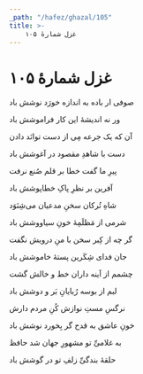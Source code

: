 ```yaml
---
_path: "/hafez/ghazal/105"
title: >-
    غزل شمارهٔ ۱۰۵
---
```

# غزل شمارهٔ ۱۰۵

<div class="b" id="bn1"><div class="m1"><p>صوفی ار باده به اندازه خورَد نوشش باد</p></div>
<div class="m2"><p>ور نه اندیشهٔ این کار فراموشش باد</p></div></div>
<div class="b" id="bn2"><div class="m1"><p>آن که یک جرعه مِی از دست توانَد دادن</p></div>
<div class="m2"><p>دست با شاهدِ مقصود در آغوشش باد</p></div></div>
<div class="b" id="bn3"><div class="m1"><p>پیرِ ما گفت خطا بر قلم صُنع نرفت</p></div>
<div class="m2"><p>آفرین بر نظرِ پاکِ خطاپوشش باد</p></div></div>
<div class="b" id="bn4"><div class="m1"><p>شاهِ تُرکان سخنِ مدعیان می‌شِنَوَد</p></div>
<div class="m2"><p>شرمی از مَظلَمِهٔ خونِ سیاووشش باد</p></div></div>
<div class="b" id="bn5"><div class="m1"><p>گر چه از کِبر سخن با منِ درویش نگفت</p></div>
<div class="m2"><p>جان فدای شِکَرین پستهٔ خاموشش باد</p></div></div>
<div class="b" id="bn6"><div class="m1"><p>چشمم از آینه داران خط و خالش گشت</p></div>
<div class="m2"><p>لبم از بوسه رُبایانِ بَر و دوشش باد</p></div></div>
<div class="b" id="bn7"><div class="m1"><p>نرگسِ مستِ نوازش کُنِ مردم دارش</p></div>
<div class="m2"><p>خونِ عاشق به قدح گر بِخورد نوشش باد</p></div></div>
<div class="b" id="bn8"><div class="m1"><p>به غلامیِّ تو مشهورِ جهان شد حافظ</p></div>
<div class="m2"><p>حلقهٔ بندگیِّ زلفِ تو در گوشش باد</p></div></div>
